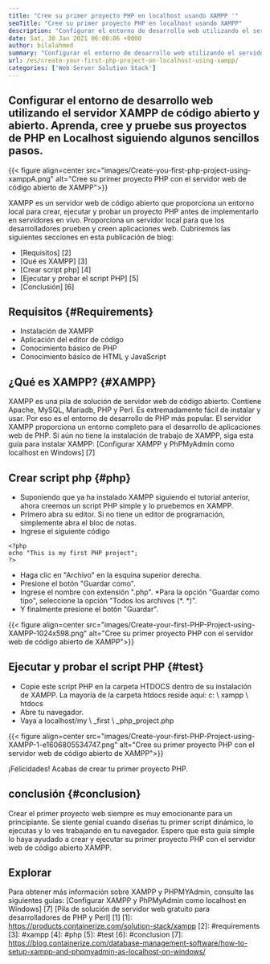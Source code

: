 ```yaml
---
title: "Cree su primer proyecto PHP en localhost usando XAMPP '" 
seoTitle: "Cree su primer proyecto PHP en localhost usando XAMPP" 
description: "Configurar el entorno de desarrollo web utilizando el servidor web de código abierto y abierto XAMPP. Cree y pruebe sus proyectos de PHP en Localhost siguiendo algunos sencillos pasos." 
date: Sat, 30 Jan 2021 06:00:06 +0000
author: bilalahmed
summary: "Configurar el entorno de desarrollo web utilizando el servidor XAMPP de código abierto y abierto. Aprenda, cree y pruebe sus proyectos de PHP en Localhost siguiendo algunos sencillos pasos." 
url: /es/create-your-first-php-project-on-localhost-using-xampp/
categories: ['Web Server Solution Stack']
---
```


## Configurar el entorno de desarrollo web utilizando el servidor XAMPP de código abierto y abierto. Aprenda, cree y pruebe sus proyectos de PHP en Localhost siguiendo algunos sencillos pasos.

{{< figure align=center src="images/Create-you-first-php-project-using-xamppA.png" alt="Cree su primer proyecto PHP con el servidor web de código abierto de XAMPP">}}

XAMPP es un servidor web de código abierto que proporciona un entorno local para crear, ejecutar y probar un proyecto PHP antes de implementarlo en servidores en vivo. Proporciona un servidor local para que los desarrolladores prueben y creen aplicaciones web. Cubriremos las siguientes secciones en esta publicación de blog:
  * [Requisitos] [2]
  * [Qué es XAMPP] [3]
  * [Crear script php] [4]
  * [Ejecutar y probar el script PHP] [5]
  * [Conclusión] [6]

## Requisitos {#Requirements}
  * Instalación de XAMPP
  * Aplicación del editor de código
  * Conocimiento básico de PHP
  * Conocimiento básico de HTML y JavaScript

## ¿Qué es XAMPP? {#XAMPP}
XAMPP es una pila de solución de servidor web de código abierto. Contiene Apache, MySQL, Mariadb, PHP y Perl. Es extremadamente fácil de instalar y usar. Por eso es el entorno de desarrollo de PHP más popular. El servidor XAMPP proporciona un entorno completo para el desarrollo de aplicaciones web de PHP. Si aún no tiene la instalación de trabajo de XAMPP, siga esta guía para instalar XAMPP:
[Configurar XAMPP y PhPMyAdmin como localhost en Windows] [7]

## Crear script php {#php}
  * Suponiendo que ya ha instalado XAMPP siguiendo el tutorial anterior, ahora creemos un script PHP simple y lo pruebemos en XAMPP.
  * Primero abra su editor. Si no tiene un editor de programación, simplemente abra el bloc de notas.
  * Ingrese el siguiente código
```
<?php
echo "This is my first PHP project";
?>
```
  * Haga clic en "Archivo" en la esquina superior derecha.
  * Presione el botón "Guardar como".
  * Ingrese el nombre con extensión ".php".
  *Para la opción "Guardar como tipo", seleccione la opción "Todos los archivos (\*. \*)".
  * Y finalmente presione el botón "Guardar".

{{< figure align=center src="images/Create-your-first-PHP-Project-using-XAMPP-1024x598.png" alt="Cree su primer proyecto PHP con el servidor web de código abierto de XAMPP">}}


## Ejecutar y probar el script PHP {#test}
  * Copie este script PHP en la carpeta HTDOCS dentro de su instalación de XAMPP. La mayoría de la carpeta htdocs reside aquí: c: \ xampp \ htdocs
  * Abre tu navegador.
  * Vaya a localhost/my \ _first \ _php_project.php

{{< figure align=center src="images/Create-your-first-PHP-Project-using-XAMPP-1-e1606805534747.png" alt="Cree su primer proyecto PHP con el servidor web de código abierto de XAMPP">}}

¡Felicidades! Acabas de crear tu primer proyecto PHP.

## conclusión {#conclusion}
Crear el primer proyecto web siempre es muy emocionante para un principiante. Se siente genial cuando diseñas tu primer script dinámico, lo ejecutas y lo ves trabajando en tu navegador. Espero que esta guía simple lo haya ayudado a crear y ejecutar su primer proyecto PHP con el servidor web de código abierto XAMPP.

## Explorar
Para obtener más información sobre XAMPP y PHPMYAdmin, consulte las siguientes guías:
[Configurar XAMPP y PhPMyAdmin como localhost en Windows] [7]
[Pila de solución de servidor web gratuito para desarrolladores de PHP y Perl] [1]
[1]: https://products.containerize.com/solution-stack/xampp
[2]: #requirements
[3]: #xampp
[4]: #php
[5]: #test
[6]: #conclusion
[7]: https://blog.containerize.com/database-management-software/how-to-setup-xampp-and-phpmyadmin-as-localhost-on-windows/
